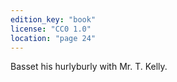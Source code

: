 ```yaml
---
edition_key: "book"
license: "CC0 1.0"
location: "page 24"
---
```

Basset his hurlyburly with Mr. T.
Kelly.
